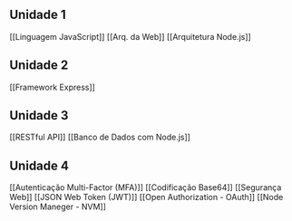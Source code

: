 ## Unidade 1
[[Linguagem JavaScript]]
[[Arq. da Web]]
[[Arquitetura Node.js]]

## Unidade 2
[[Framework Express]]

## Unidade 3
[[RESTful API]]
[[Banco de Dados com Node.js]]

## Unidade 4
[[Autenticação Multi-Factor (MFA)]]
[[Codificação Base64]]
[[Segurança Web]]
[[JSON Web Token (JWT)]]
[[Open Authorization - OAuth]]
[[Node Version Maneger - NVM]]